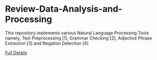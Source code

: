 # Review-Data-Analysis-and-Processing

This repository implements various Natural Language Processing Tools namely, Text Preprocessing [1], Grammar Checking [2], Adjective Phrase Extraction [3] and Negation Detection [4] 

[Full Details](https://github.com/chingfhen/Review-Data-Analysis-and-Processing/blob/main/Report.pdf)

